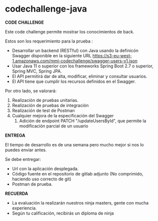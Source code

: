 # codechallenge-java

**CODE CHALLENGE**

Este code challenge permite mostrar los conocimientos de back. 

Estos son los requerimiento para la prueba :
- Desarrollar un backend (RESTful) con Java usando la definicón Swagger disponible en la siguiente URL https://s3-eu-west-1.amazonaws.com/mmi-codechallenge/swagger-users-v1.json
- Usar Java 11 o superior con los frameworks Spring Boot 2.7 o superior, Spring MVC, Spring JPA.
- El API permitirá dar de alta, modificar, eliminar y consultar usuarios. 
- El API tiene que cumplir los recursos definidos en el Swagger.

Por otro lado, se valorará:

1) Realización de pruebas unitarias.
2) Realización de pruebas de integración
3) Realización de test de Postman
4) Cualquier mejora de la especificación del Swagger 
   1) Adición de endpoint PATCH "/updateUsersById", que permite la modificación parcial de un usuario 

**ENTREGA**

El tiempo de desarrollo es de una semana pero mucho mejor si nos lo puedes enviar antes.


Se debe entregar:

- Url con la aplicación desplegada.
- Código fuente en el repositorio de gitlab adjunto (No comprimido, haciendo uso correcto de git)
- Postman de prueba.

**RECUERDA**

- La evaluación la realizarán nuestros ninja masters, gente con mucha experiencia.
- Según tu calificación, recibirás un diploma de ninja


